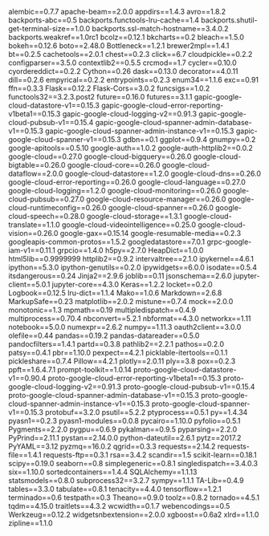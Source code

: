 alembic==0.7.7
apache-beam==2.0.0
appdirs==1.4.3
avro==1.8.2
backports-abc==0.5
backports.functools-lru-cache==1.4
backports.shutil-get-terminal-size==1.0.0
backports.ssl-match-hostname==3.4.0.2
backports.weakref==1.0rc1
bcolz==0.12.1
bkcharts==0.2
bleach==1.5.0
bokeh==0.12.6
boto==2.48.0
Bottleneck==1.2.1
brewer2mpl==1.4.1
bt==0.2.5
cachetools==2.0.1
chest==0.2.3
click==6.7
cloudpickle==0.2.2
configparser==3.5.0
contextlib2==0.5.5
crcmod==1.7
cycler==0.10.0
cyordereddict==0.2.2
Cython==0.26
dask==0.13.0
decorator==4.0.11
dill==0.2.6
empyrical==0.2.2
entrypoints==0.2.3
enum34==1.1.6
exc==0.91
ffn==0.3.3
Flask==0.12.2
Flask-Cors==3.0.2
funcsigs==1.0.2
functools32==3.2.3.post2
future==0.16.0
futures==3.1.1
gapic-google-cloud-datastore-v1==0.15.3
gapic-google-cloud-error-reporting-v1beta1==0.15.3
gapic-google-cloud-logging-v2==0.91.3
gapic-google-cloud-pubsub-v1==0.15.4
gapic-google-cloud-spanner-admin-database-v1==0.15.3
gapic-google-cloud-spanner-admin-instance-v1==0.15.3
gapic-google-cloud-spanner-v1==0.15.3
gdbn==0.1
ggplot==0.9.4
gnumpy==0.2
google-apitools==0.5.10
google-auth==1.0.2
google-auth-httplib2==0.0.2
google-cloud==0.27.0
google-cloud-bigquery==0.26.0
google-cloud-bigtable==0.26.0
google-cloud-core==0.26.0
google-cloud-dataflow==2.0.0
google-cloud-datastore==1.2.0
google-cloud-dns==0.26.0
google-cloud-error-reporting==0.26.0
google-cloud-language==0.27.0
google-cloud-logging==1.2.0
google-cloud-monitoring==0.26.0
google-cloud-pubsub==0.27.0
google-cloud-resource-manager==0.26.0
google-cloud-runtimeconfig==0.26.0
google-cloud-spanner==0.26.0
google-cloud-speech==0.28.0
google-cloud-storage==1.3.1
google-cloud-translate==1.1.0
google-cloud-videointelligence==0.25.0
google-cloud-vision==0.26.0
google-gax==0.15.14
google-resumable-media==0.2.3
googleapis-common-protos==1.5.2
googledatastore==7.0.1
grpc-google-iam-v1==0.11.1
grpcio==1.4.0
h5py==2.7.0
HeapDict==1.0.0
html5lib==0.9999999
httplib2==0.9.2
intervaltree==2.1.0
ipykernel==4.6.1
ipython==5.3.0
ipython-genutils==0.2.0
ipywidgets==6.0.0
isodate==0.5.4
itsdangerous==0.24
Jinja2==2.9.6
joblib==0.11
jsonschema==2.6.0
jupyter-client==5.0.1
jupyter-core==4.3.0
Keras==1.2.2
locket==0.2.0
Logbook==0.12.5
lru-dict==1.1.4
Mako==1.0.6
Markdown==2.6.8
MarkupSafe==0.23
matplotlib==2.0.2
mistune==0.7.4
mock==2.0.0
monotonic==1.3
mpmath==0.19
multipledispatch==0.4.9
multiprocess==0.70.4
nbconvert==5.2.1
nbformat==4.3.0
networkx==1.11
notebook==5.0.0
numexpr==2.6.2
numpy==1.11.3
oauth2client==3.0.0
olefile==0.44
pandas==0.19.2
pandas-datareader==0.5.0
pandocfilters==1.4.1
partd==0.3.8
pathlib2==2.2.1
pathos==0.2.0
patsy==0.4.1
pbr==1.10.0
pexpect==4.2.1
picklable-itertools==0.1.1
pickleshare==0.7.4
Pillow==4.2.1
plotly==2.0.11
ply==3.8
pox==0.2.3
ppft==1.6.4.7.1
prompt-toolkit==1.0.14
proto-google-cloud-datastore-v1==0.90.4
proto-google-cloud-error-reporting-v1beta1==0.15.3
proto-google-cloud-logging-v2==0.91.3
proto-google-cloud-pubsub-v1==0.15.4
proto-google-cloud-spanner-admin-database-v1==0.15.3
proto-google-cloud-spanner-admin-instance-v1==0.15.3
proto-google-cloud-spanner-v1==0.15.3
protobuf==3.2.0
psutil==5.2.2
ptyprocess==0.5.1
py==1.4.34
pyasn1==0.2.3
pyasn1-modules==0.0.8
pycairo==1.10.0
pyfolio==0.5.1
Pygments==2.2.0
pygpu==0.6.9
pykalman==0.9.5
pyparsing==2.2.0
PyPrind==2.11.1
pystan==2.14.0.0
python-dateutil==2.6.1
pytz==2017.2
PyYAML==3.12
pyzmq==16.0.2
qgrid==0.3.3
requests==2.14.2
requests-file==1.4.1
requests-ftp==0.3.1
rsa==3.4.2
scandir==1.5
scikit-learn==0.18.1
scipy==0.19.0
seaborn==0.8
simplegeneric==0.8.1
singledispatch==3.4.0.3
six==1.10.0
sortedcontainers==1.4.4
SQLAlchemy==1.1.13
statsmodels==0.8.0
subprocess32==3.2.7
sympy==1.1.1
TA-Lib==0.4.9
tables==3.3.0
tabulate==0.8.1
tenacity==4.4.0
tensorflow==1.2.1
terminado==0.6
testpath==0.3
Theano==0.9.0
toolz==0.8.2
tornado==4.5.1
tqdm==4.15.0
traitlets==4.3.2
wcwidth==0.1.7
webencodings==0.5
Werkzeug==0.12.2
widgetsnbextension==2.0.0
xgboost==0.6a2
xlrd==1.1.0
zipline==1.1.0
